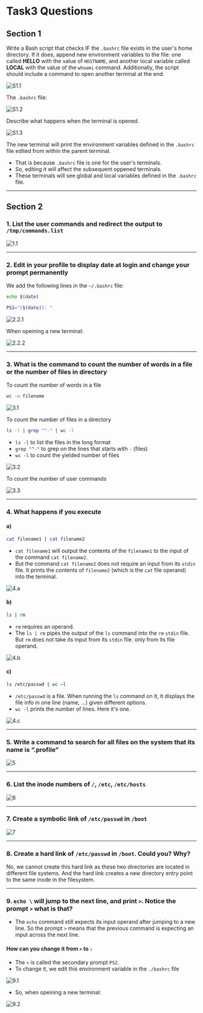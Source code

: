 # Task3 Questions

## Section 1

Write a Bash script that checks IF the `.bashrc` file exists in the user's home
directory. If it does, append new environment variables to the file: one called
**HELLO** with the value of `HOSTNAME`, and another local variable called **LOCAL**
with the value of the `whoami` command. Additionally, the script should include a
command to open another terminal at the end.

![S1.1](screenshots/1.1.png)

The `.bashrc` file:

![S1.2](screenshots/1.2.png)

Describe what happens when the terminal is opened.

![S1.3](screenshots/1.3.png)

The new  terminal will print the environment variables defined in the `.bashrc` file edited from within the parent terminal.

* That is because `.bashrc` file is one for the user's terminals.
* So, editing it will affect the subsequent oppened terminals.
* These terminals will see global and local variables defined in the `.bashrc` file.

---

## Section 2

### 1. List the user commands and redirect the output to `/tmp/commands.list`

![1.1](screenshots/2.1.png)

---

### 2. Edit in your profile to display date at login and change your prompt permanently

We add the following lines in the `~/.bashrc` file:

```bash
echo $(date)

PS1="[$(date)]: "
```

![2.2.1](screenshots/2.2.1.png)

When opeining a new terminal:

![2.2.2](screenshots/2.2.2.png)

---

### 3. What is the command to count the number of words in a file or the number of files in directory

To count the number of words in a file

```bash
wc -w filename
```

![3.1](screenshots/3.1.png)

To count the number of files in a directory

```bash
ls -l | grep "^-" | wc -l
```

* `ls -l` to list the files in the long format
* `grep "^-"` to grep on the lines that starts with `-` (files)
* `wc -l` to count the yielded number of files

![3.2](screenshots/3.2.png)

To count the number of user commands

![3.3](screenshots/3.3.png)

---

### 4. What happens if you execute

#### a)

```bash
cat filename1 | cat filename2
```

* `cat filename1` will output the contents of the `filename1` to the input of the command `cat filename2`.
* But the command `cat filename2` does not require an input from its `stdin` file. It prints the contents of `filename2` (which is the `cat` file operand) into the terminal.

![4.a](screenshots/4.a.png)

#### b)

```bash
ls | rm
```

* `rm` requires an operand.
* The `ls | rm` pipes the output of the `ls` command into the `rm` `stdin` file. But `rm` does not take its input from its `stdin` file. only from its file operand.

![4.b](screenshots/4.b.png)

#### c)

```bash
ls /etc/passwd | wc –l
```

* `/etc/passwd` is a file. When running the `ls` command on it, it displays the file info in one line (name, ...) given different options.
* `wc -l` prints the number of lines. Here it's one.

![4.c](screenshots/4.c.png)

---

### 5. Write a command to search for all files on the system that its name is “.profile”

![5](screenshots/5.png)

---

### 6. List the inode numbers of `/`, `/etc`, `/etc/hosts`

![6](screenshots/6.png)

---

### 7. Create a symbolic link of `/etc/passwd` in `/boot`

![7](screenshots/7.png)

---

### 8. Create a hard link of `/etc/passwd` in `/boot`. Could you? Why?

No, we cannot create this hard link as these two directories are located in different file systems. And the hard link creates a new directory entry point to the same inode in the filesystem.

---

### 9. `echo \` will jump to the next line, and print `>`. Notice the prompt `>` what is that?

* The `echo` command still expects its input operand after jumping to a new line. So the prompt `>` means that the previous command is expecting an input across the next line.

#### How can you change it from `>` to `:`

* The `>` is called the secondary prompt `PS2`.
* To change it, we edit this environment variable in the `./bashrc` file

![9.1](screenshots/9.1.png)

* So, when opeining a new terminal:

![9.2](screenshots/9.2.png)
